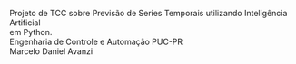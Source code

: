 Projeto de TCC sobre Previsão de Series Temporais utilizando Inteligência Artificial \
em Python. \
Engenharia de Controle e Automação PUC-PR \
Marcelo Daniel Avanzi